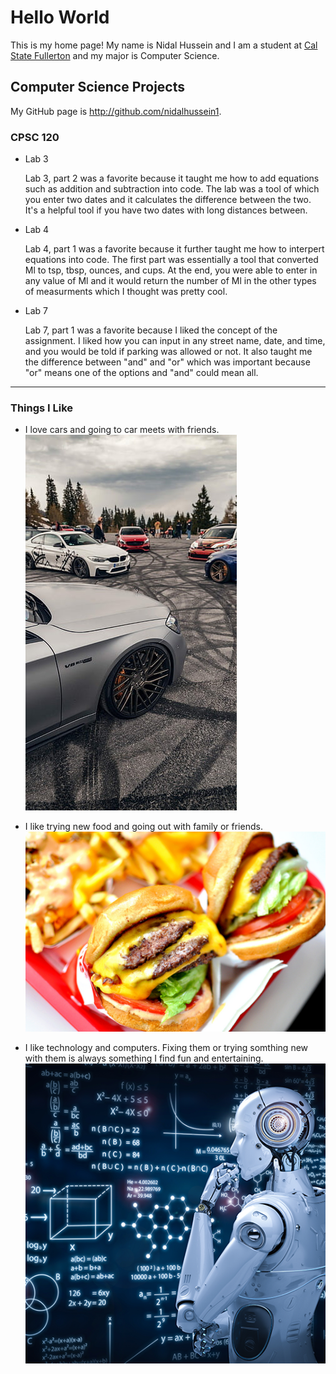 # Hello World

This is my home page! My name is Nidal Hussein and I am a student at [Cal State Fullerton](http://www.fullerton.edu/) and my major is Computer Science.

## Computer Science Projects

My GitHub page is http://github.com/nidalhussein1.

### CPSC 120

* Lab 3

    Lab 3, part 2 was a favorite because it taught me how to add equations
    such as addition and subtraction into code. The lab was a tool of which
    you enter two dates and it calculates the difference between the two.
    It's a helpful tool if you have two dates with long distances between.


* Lab 4

    Lab 4, part 1 was a favorite because it further taught me how to interpert
    equations into code. The first part was essentially a tool that converted
    Ml to tsp, tbsp, ounces, and cups. At the end, you were able to enter in
    any value of Ml and it would return the number of Ml in the other types of
    measurments which I thought was pretty cool.


* Lab 7

    Lab 7, part 1 was a favorite because I liked the concept of the assignment.
    I liked how you can input in any street name, date, and time, and you would
    be told if parking was allowed or not. It also taught me the difference
    between "and" and "or" which was important because "or" means one of the
    options and "and" could mean all.

_______________________________________________________________________________________________________________

### Things I Like

* I love cars and going to car meets with friends.
    ![I love cars and going to car meets with friends.](images/cars.jpg)



* I like trying new food and going out with family or friends.
    ![In N Out Burger](images/burger.jpeg)



* I like technology and computers. Fixing them or trying somthing new with
them is always something I find fun and entertaining.
    ![Technology Picture](images/tech.png)


